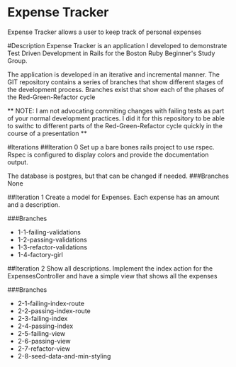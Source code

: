 # Expense Tracker
Expense Tracker allows a user to keep track of personal expenses

#Description
Expense Tracker is an application I developed to demonstrate Test Driven Development in Rails for the Boston Ruby Beginner's Study Group.

The application is developed in an iterative and incremental manner.  The GIT repository contains a series of branches that show different stages of the development process.  Branches exist that show each of the phases of the Red-Green-Refactor cycle

** NOTE: I am not advocating commiting changes with failing tests as part of your normal development practices.  I did it for this repository to be able to swithc to different parts of the Red-Green-Refactor cycle quickly in the course of a presentation **

#Iterations
##Iteration 0
Set up a bare bones rails project to use rspec.  Rspec is configured to display colors and provide the documentation output.

The database is postgres, but that can be changed if needed.
###Branches
None
   
##Iteration 1
Create a model for Expenses.  Each expense has an amount and a description.

###Branches
* 1-1-failing-validations
* 1-2-passing-validations
* 1-3-refactor-validations
* 1-4-factory-girl

##Iteration 2
Show all descriptions.  Implement the index action for the ExpensesController and have a simple view that shows all the expenses

###Branches
  * 2-1-failing-index-route
  * 2-2-passing-index-route
  * 2-3-failing-index
  * 2-4-passing-index
  * 2-5-failing-view
  * 2-6-passing-view
  * 2-7-refactor-view
  * 2-8-seed-data-and-min-styling

